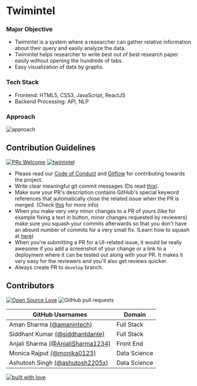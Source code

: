 # Twimintel

### Major Objective

* Twimintel is a system where a researcher can gather relative information about their query and easily analyze the data.
* Twimintel helps researcher to write best out of best research paper easily without opening the hundreds of tabs.
* Easy visualization of data by graphs.

### Tech Stack

* Frontend: HTML5, CSS3, JavaScript, ReactJS
* Backend Processing: API, NLP

### Approach
![approach](approach.png)

## Contribution Guidelines 

[![PRs Welcome](https://img.shields.io/badge/PRs-welcome-brightgreen.svg?style=flat&logo=git&logoColor=white)](https://github.com/twimbit) [![twimintel](https://img.shields.io/badge/Author-@amanintech-gray.svg?colorA=gray&colorB=dodgerblue&logo=github)](https://github.com/twimbit) 

- Please read our [Code of Conduct](https://github.com/twimbit/twimintel/blob/master/CONTRIBUTING.md) and [Gitflow](https://github.com/twimbit/AnjaliSharma1234/blob/master/CONTRIBUTING.md) for contributing towards the project.
- Write clear meaningful git commit messages (Do read [this](http://chris.beams.io/posts/git-commit/)).
- Make sure your PR's description contains GitHub's special keyword references that automatically close the related issue when the PR is merged. (Check [this](https://github.com/blog/1506-closing-issues-via-pull-requests) for more info)
- When you make very very minor changes to a PR of yours (like for example fixing a text in button, minor changes requested by reviewers) make sure you squash your commits afterwards so that you don't have an absurd number of commits for a very small fix. (Learn how to squash at [here](https://davidwalsh.name/squash-commits-git))
- When you're submitting a PR for a UI-related issue, it would be really awesome if you add a screenshot of your change or a link to a deployment where it can be tested out along with your PR. It makes it very easy for the reviewers and you'll also get reviews quicker.
- Always create PR to `develop` branch.


## Contributors

[![Open Source Love](https://badges.frapsoft.com/os/v2/open-source.svg?v=103)](https://github.com/twimbit/twimintel) ![GitHub pull requests](https://img.shields.io/github/issues-pr-closed-raw/twimbit/twimintel?logo=git&logoColor=white) 

| GitHub Usernames                                             | Domain     |
| ------------------------------------------------------------ | ---------- |
| Aman Sharma [(@amanintech)](https://github.com/amanintech) | Full Stack |
| Siddhant Kumar [(@siddhantdante)](https://github.com/siddhantdante) | Full Stack |
| Anjali Sharma [(@AnjaliSharma1234)](https://github.com/AnjaliSharma1234) | Front End  |
| Monica Rajput [(@monika0123)](https://github.com/monika0123) | Data Science  |
| Ashutosh Singh [(@ashutosh2205x)](https://github.com/ashutosh2205x) | Data Science  |

[![built with love](https://forthebadge.com/images/badges/built-with-love.svg)](https://github.com/AnjaliSharma1234/)
